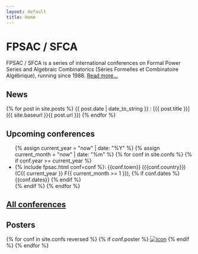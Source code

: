 ```yaml
---
layout: default
title: Home
---
```


# FPSAC / SFCA

FPSAC / SFCA is a series of international conferences on Formal Power
Series and Algebraic Combinatorics (Séries Formelles et Combinatoire
Algébrique), running since 1988. [Read more...](about)

## News

{% for post in site.posts %}
{{ post.date | date_to_string }}
: [{{ post.title }}]({{ site.baseurl }}{{ post.url }})
{% endfor %}

## Upcoming conferences

<ul>
  {% assign current_year  = "now" | date: "%Y" %}
  {% assign current_month = "now" | date: "%m" %}
  {% for conf in site.confs %}
    {% if conf.year >= current_year %}
      <li>{% include fpsac.html conf=conf %}:
        {{conf.town}} ({{conf.country}}) (C{{ current_year }} F{{ current_month >= 1 }}),
        {% if conf.dates %} {{conf.dates}} {% endif %}
      </li>
    {% endif %}
  {% endfor %}
</ul>

## [All conferences](confs)

## Posters

<div>
{% for conf in site.confs reversed %}
  {% if conf.poster %}
    <a href="{{ conf.url }}"><img class="posterarray" src="{{site.baseurl}}/public/thumbnails/{{conf.poster}}" alt="icon"></a>
  {% endif %}
{% endfor %}
</div>
